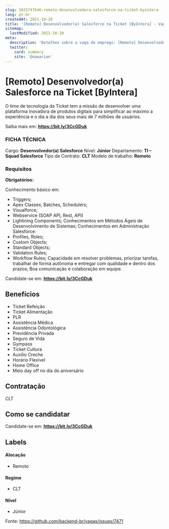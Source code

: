 ```yaml
---
slug: 1031747646-remoto-desenvolvedora-salesforce-na-ticket-byintera
lang: pt-br
createdAt: 2021-10-20
title: '[Remoto] Desenvolvedor(a) Salesforce na Ticket [ByIntera] - Vaga de Emprego'
sitemap:
  lastModified: 2021-10-20
meta:
  description: 'Detalhes sobre a vaga de emprego: [Remoto] Desenvolvedor(a) Salesforce na Ticket [ByIntera]'
  twitter:
    card: summary
    site: '@nawarian'
---
```


# [Remoto] Desenvolvedor(a) Salesforce na Ticket [ByIntera]

O time de tecnologia da Ticket tem a missão de desenvolver uma plataforma inovadora de produtos digitais para simplificar ao máximo a experiência e o dia a dia dos seus mais de 7 milhões de usuários.

Saiba mais em: **https://bit.ly/3CcGDuk**

### FICHA TÉCNICA
Cargo: **Desenvolvedor(a) Salesforce**
Nível: **Júnior**
Departamento: **TI – Squad Salesforce**
Tipo de Contrato: **CLT**
Modelo de trabalho: **Remoto**

### Requisitos
**Obrigatórios:**

Conhecimento básico em:
- Triggers;
- Apex Classes, Batches, Schedulers;
- Visualforce;
- Webservice (SOAP API, Rest, API)
- Lightining Components;
Conhecimentos em Métodos Ágeis de Desenvolvimento de Sistemas;
Conhecimentos em Administração Salesforce:
- Profiles, Roles;
- Custom Objects;
- Standard Objects;
- Validation Rules;
- Workflow Rules;
Capacidade em resolver problemas, priorizar tarefas, trabalhar de forma autônoma e
entregar com qualidade e dentro dos prazos;
Boa comunicação e colaboração em equipe.

Candidate-se em: **https://bit.ly/3CcGDuk**


## Benefícios

- Ticket Refeição
- Ticket Alimentação
- PLR
- Assistência Médica
- Assistência Odontológica
- Previdência Privada
- Seguro de Vida
- Gympass
- Ticket Cultura
- Auxílio Creche
- Horário Flexível
- Home Office
- Meio day off no dia do aniversário

## Contratação

CLT

## Como se candidatar
Candidate-se em: **https://bit.ly/3CcGDuk**

## Labels


#### Alocação
- Remoto

#### Regime
- CLT

#### Nível
- Júnior




Fonte: https://github.com/backend-br/vagas/issues/7471